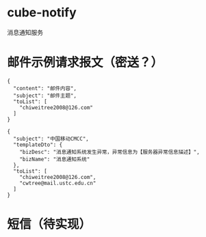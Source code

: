 # cube-notify
消息通知服务

# 邮件示例请求报文（密送？）
```
{
  "content": "邮件内容",
  "subject": "邮件主题",
  "toList": [
    "chiweitree2008@126.com"
  ]
}
```

```
{
  "subject": "中国移动CMCC",
  "templateDto": {
    "bizDesc": "消息通知系统发生异常，异常信息为【服务器异常信息描述】",
    "bizName": "消息通知系统"
  },
  "toList": [
    "chiweitree2008@126.com",
	"cwtree@mail.ustc.edu.cn"
  ]
}
```

# 短信（待实现）
